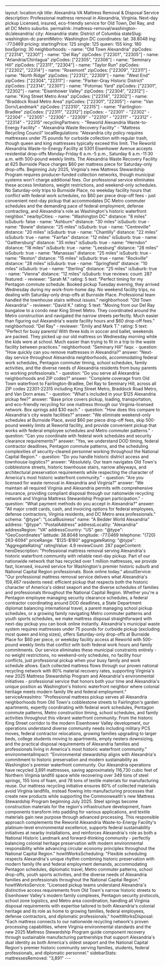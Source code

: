 ---
layout: location.njk
title: Alexandria VA Mattress Removal & Disposal Service
description: Professional mattress removal in Alexandria, Virginia. Next-day pickup Licensed, insured, eco-friendly service for Old Town, Del Ray, and all DC Metro suburbs.
permalink: /mattress-removal/washington-dc/alexandria/
city: Alexandria state: District of Columbia stateSlug: washington-dc parentMetro: Washington DC coordinates: lat: 38.8048 lng: -77.0469 pricing: startingPrice: 125 single: 125 queen: 155 king: 180 boxSpring: 30 neighborhoods: - name: "Old Town Alexandria" zipCodes: ["22314", "22301"] - name: "Del Ray" zipCodes: ["22301", "22305"] - name: "Arlandria/Chirilagua" zipCodes: ["22305", "22306"] - name: "Seminary Hill" zipCodes: ["22311", "22304"] - name: "Taylor Run" zipCodes: ["22302", "22314"] - name: "Rosemont" zipCodes: ["22309", "22311"] - name: "North Ridge" zipCodes: ["22312", "22309"] - name: "West End" zipCodes: ["22304", "22311"] - name: "Parker-Gray Historic District" zipCodes: ["22314", "22301"] - name: "Potomac Yard" zipCodes: ["22301", "22302"] - name: "Eisenhower Valley" zipCodes: ["22304", "22312"] - name: "King Street Metro Area" zipCodes: ["22314", "22302"] - name: "Braddock Road Metro Area" zipCodes: ["22301", "22305"] - name: "Van Dorn/Landmark" zipCodes: ["22310", "22315"] - name: "Fairlington-Bradlee" zipCodes: ["22311", "22312"] zipCodes: - "22301" - "22302" - "22304" - "22305" - "22306" - "22309" - "22310" - "22311" - "22312" - "22314" - "22315" recyclingPartners: - "Reworld Alexandria Waste-to-Energy Facility" - "Alexandria Waste Recovery Facility" - "Mattress Recycling Council" localRegulations: "Alexandria city policy requires mattresses under 75 pounds for curbside collection with regular trash, though queen and king mattresses typically exceed this limit. The Reworld Alexandria Waste-to-Energy Facility at 5301 Eisenhower Avenue accepts residential drop-offs Monday-Friday 6 a.m.-5 p.m., Saturday 6 a.m.-11:30 a.m. with 500-pound weekly limits. The Alexandria Waste Recovery Facility at 625 Burnside Place charges $60 per mattress piece for Saturday-only drop-offs. Beginning July 2025, Virginia's new Mattress Stewardship Program requires producer-funded collection networks, though municipal systems won't charge additional fees. Our professional service eliminates these access limitations, weight restrictions, and weekend-only schedules. No Saturday-only trips to Burnside Place, no weekday facility hours that conflict with federal work schedules, no $60 per piece drop-off fees - just convenient next-day pickup that accommodates DC Metro commuter schedules and the demanding pace of federal employment, defense contracting, and Alexandria's role as Washington's historic waterfront neighbor." nearbyCities: - name: "Washington DC" distance: "8 miles" isSuburb: false - name: "Ashburn" distance: "30 miles" isSuburb: true - name: "Bowie" distance: "25 miles" isSuburb: true - name: "Centreville" distance: "20 miles" isSuburb: true - name: "Chantilly" distance: "22 miles" isSuburb: true - name: "Fairfax" distance: "12 miles" isSuburb: true - name: "Gaithersburg" distance: "35 miles" isSuburb: true - name: "Herndon" distance: "18 miles" isSuburb: true - name: "Leesburg" distance: "28 miles" isSuburb: true - name: "Manassas" distance: "25 miles" isSuburb: true - name: "Reston" distance: "15 miles" isSuburb: true - name: "Rockville" distance: "28 miles" isSuburb: true - name: "Springfield" distance: "10 miles" isSuburb: true - name: "Sterling" distance: "25 miles" isSuburb: true - name: "Vienna" distance: "12 miles" isSuburb: true reviews: count: 287 featured: - reviewer: "Sarah M." rating: 5 text: "Perfect timing for my Pentagon commute schedule. Booked pickup Tuesday evening, they arrived Wednesday during my work-from-home day. No weekend facility trips, no dealing with Saturday-only drop-offs at Burnside Place. Professional team handled the townhouse stairs without issues." neighborhood: "Old Town Alexandria" - reviewer: "David K." rating: 5 text: "Moving from our Del Ray bungalow to a condo near King Street Metro. They coordinated around the Metro construction and navigated the narrow streets perfectly. Much easier than figuring out Alexandria's waste facility hours and $60 drop-off fees." neighborhood: "Del Ray" - reviewer: "Emily and Mark T." rating: 5 text: "Perfect for busy parents! With three kids in soccer and ballet, weekends are packed. They picked up our old mattress on Wednesday morning while the kids were at school. Much easier than trying to fit in a trip to the waste facility between practices." neighborhood: "Seminary Hill" faqs: - question: "How quickly can you remove mattresses in Alexandria?" answer: "Next-day service throughout Alexandria neighborhoods, accommodating federal work schedules, Pentagon commuter timing, school schedules, family activities, and the diverse needs of Alexandria residents from busy parents to working professionals." - question: "Do you serve all Alexandria neighborhoods and ZIP codes?" answer: "Complete coverage from Old Town waterfront to Fairlington-Bradlee, Del Ray to Seminary Hill, across all ZIP codes 22301-22315 including King Street Metro, Braddock Road Metro, and Van Dorn areas." - question: "What's included in your $125 Alexandria pickup fee?" answer: "Base price covers pickup, loading, transportation, and eco-friendly recycling for one mattress through our Virginia-licensed network. Box springs add $30 each." - question: "How does this compare to Alexandria's city waste facilities?" answer: "We eliminate weekend-only schedules at Burnside Place, avoid $60 per piece drop-off fees, skip 500-pound weekly limits at Reworld facility, and provide convenient pickup that works with federal employee schedules and Metro commuter patterns." - question: "Can you coordinate with federal work schedules and security clearance requirements?" answer: "Yes, we understand DOD timing, federal contractor deadlines, Pentagon commute patterns, and the scheduling complexities of security-cleared personnel working throughout the National Capital Region." - question: "Do you handle historic district access and townhouse logistics?" answer: "Absolutely. Our team navigates Old Town's cobblestone streets, historic townhouse stairs, narrow alleyways, and architectural preservation requirements while respecting the character of America's most historic waterfront community." - question: "Are you licensed for waste removal in Alexandria and Virginia?" answer: "We maintain all required Virginia and Alexandria permits with comprehensive insurance, providing compliant disposal through our nationwide recycling network and Virginia Mattress Stewardship Program participation." - question: "What payment methods do you accept in Alexandria?" answer: "All major credit cards, cash, and invoicing options for federal employees, defense contractors, Virginia residents, and DC Metro area professionals." schema: "@type": "LocalBusiness" name: "A Bedder World Alexandria" address: "@type": "PostalAddress" addressLocality: "Alexandria" addressRegion: "VA" addressCountry: "US" geo: "@type": "GeoCoordinates" latitude: 38.8048 longitude: -77.0469 telephone: "(720) 263-6094" priceRange: "$125-$180" aggregateRating: "@type": "AggregateRating" ratingValue: 4.9 reviewCount: 287 pageContent: heroDescription: "Professional mattress removal serving Alexandria's historic waterfront community with reliable next-day pickup. Part of our nationwide network that has recycled over 1 million mattresses, we provide fast, licensed, insured service for Washington's premier historic suburb and National Capital Region professionals. Book online today." aboutService: "Our professional mattress removal service delivers what Alexandria's 159,467 residents need: efficient pickup that respects both the historic character of America's oldest seaport and the diverse schedules of families and professionals throughout the National Capital Region. Whether you're a Pentagon employee managing security clearance schedules, a federal contractor coordinating around DOD deadlines, a State Department diplomat balancing international travel, a parent managing school pickup schedules, or a growing family navigating Metro commuter patterns and youth sports schedules, we make mattress disposal straightforward with next-day pickup you can book online instantly. Alexandria's municipal waste system requires mattresses under 75 pounds for curbside pickup (excluding most queen and king sizes), offers Saturday-only drop-offs at Burnside Place for $60 per piece, or weekday facility access at Reworld with 500-pound weekly limits that conflict with both federal work hours and family commitments. Our service eliminates these municipal constraints entirely - no weight restrictions, no weekend-only schedules, no facility hour conflicts, just professional pickup when your busy family and work schedule allows. Each collected mattress flows through our proven national recycling network with 80% material recovery rates, supporting Virginia's new 2025 Mattress Stewardship Program and Alexandria's environmental initiatives - professional service that honors both your time and Alexandria's unique position as Washington's historic waterfront neighbor where colonial heritage meets modern family life and federal employment." serviceAreasIntro: "Professional mattress pickup serves all Alexandria neighborhoods from Old Town's cobblestone streets to Fairlington's garden apartments, expertly coordinating with federal work schedules, Pentagon commute patterns, Metro construction timing, school schedules, and family activities throughout this vibrant waterfront community. From the historic King Street corridor to the modern Eisenhower Valley development, our operations understand diverse community needs including military PCS moves, federal contractor relocations, growing families upgrading to larger beds, college students moving to apartments, empty nesters downsizing, and the practical disposal requirements of Alexandria families and professionals living in America's most historic waterfront community." environmentalImpact: "Environmental stewardship aligns with Alexandria's commitment to historic preservation and modern sustainability as Washington's premier waterfront community. Our Alexandria operations have recycled 3,891 mattresses, saving approximately 116,730 cubic feet of Northern Virginia landfill space while recovering over 349 tons of steel springs, 155 tons of foam, and 78 tons of textile materials for manufacturing reuse. Our mattress recycling initiative ensures 80% of collected materials avoid Virginia landfills, instead flowing into manufacturing processes that create new products while supporting the Commonwealth's new Mattress Stewardship Program beginning July 2025. Steel springs become construction materials for the region's infrastructure development, foam components transform into padding for various applications, and textile materials gain new purpose through advanced processing. This responsible approach complements the Reworld Alexandria Waste-to-Energy Facility's platinum-level environmental excellence, supports federal sustainability initiatives at nearby installations, and reinforces Alexandria's role as both a National Historic Landmark and forward-thinking community - perfectly balancing colonial heritage preservation with modern environmental responsibility while advancing circular economy principles throughout the National Capital Region." howItWorksScheduling: "Flexible scheduling respects Alexandria's unique rhythm combining historic preservation with modern family life and federal employment demands, accommodating Pentagon schedules, diplomatic travel, Metro commuter patterns, school drop-offs, youth sports activities, and the diverse needs of Alexandria families and professionals throughout the National Capital Region." howItWorksService: "Licensed pickup teams understand Alexandria's distinctive access requirements from Old Town's narrow historic streets to Eisenhower Valley's modern family complexes, Pentagon security protocols, school zone logistics, and Metro area coordination, handling all Virginia disposal requirements with expertise tailored to both Alexandria's colonial heritage and its role as home to growing families, federal employees, defense contractors, and diplomatic professionals." howItWorksDisposal: "Each mattress connects to our nationwide recycling network's proven processing capabilities, where Virginia environmental standards and the new 2025 Mattress Stewardship Program guide component recovery through sustainable manufacturing partnerships that support Alexandria's dual identity as both America's oldest seaport and the National Capital Region's premier historic community serving families, students, federal professionals, and diplomatic personnel." sidebarStats: mattressesRemoved: "3,891" ---